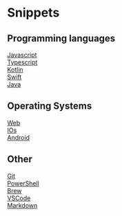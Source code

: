 # Snippets

## Programming languages

[Javascript](FrontEnd/Javascript)<br>
[Typescript](FrontEnd/Typescript)<br>
[Kotlin](Android/kotlin)<br>
[Swift](Apple/Swift)<br>
[Java](Android/Java)<br>

## Operating Systems

[Web](Web)<br>
[IOs](Apple/iOS)<br>
[Android](Android)<br>

## Other

[Git](Git)<br>
[PowerShell](PowerShell)<br>
[Brew](Brew)<br>
[VSCode](VSCode)<br>
[Markdown](Markdown)
